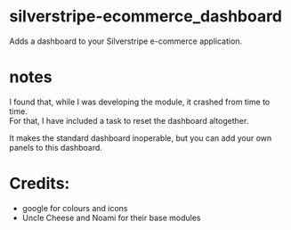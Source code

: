 # silverstripe-ecommerce_dashboard

Adds a dashboard to your Silverstripe e-commerce application.  

# notes

I found that, while I was developing the module, it crashed from time to time.  
For that, I have included a task to reset the dashboard altogether.

It makes the standard dashboard inoperable, but you can add your own panels to this dashboard.

# Credits:

 * google for colours and icons
 * Uncle Cheese and Noami for their base modules

